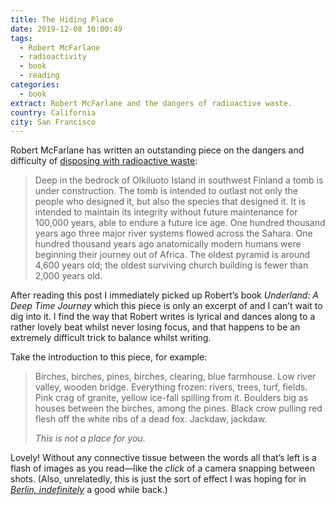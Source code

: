 ```yaml
---
title: The Hiding Place
date: 2019-12-08 10:00:49
tags:
  - Robert McFarlane
  - radioactivity
  - book
  - reading
categories: 
  - book
extract: Robert McFarlane and the dangers of radioactive waste.
country: California
city: San Francisco
---
```


Robert McFarlane has written an outstanding piece on the dangers and difficulty of [disposing with radioactive waste](https://psmag.com/ideas/the-hiding-place-inside-the-worlds-first-long-term-storage-facility-for-highly-radioactive-nuclear-waste):

> Deep in the bedrock of Olkiluoto Island in southwest Finland a tomb is under construction. The tomb is intended to outlast not only the people who designed it, but also the species that designed it. It is intended to maintain its integrity without future maintenance for 100,000 years, able to endure a future ice age. One hundred thousand years ago three major river systems flowed across the Sahara. One hundred thousand years ago anatomically modern humans were beginning their journey out of Africa. The oldest pyramid is around 4,600 years old; the oldest surviving church building is fewer than 2,000 years old.

After reading this post I immediately picked up Robert’s book _Underland: A Deep Time Journey_ which this piece is only an excerpt of and I can’t wait to dig into it. I find the way that Robert writes is lyrical and dances along to a rather lovely beat whilst never losing focus, and that happens to be an extremely difficult trick to balance whilst writing.

Take the introduction to this piece, for example:

> Birches, birches, pines, birches, clearing, blue farmhouse. Low river valley, wooden bridge. Everything frozen: rivers, trees, turf, fields. Pink crag of granite, yellow ice-fall spilling from it. Boulders big as houses between the birches, among the pines. Black crow pulling red flesh off the white ribs of a dead fox. Jackdaw, jackdaw.
>
> _This is not a place for you_.

Lovely! Without any connective tissue between the words all that’s left is a flash of images as you read—like the _click_ of a camera snapping between shots. (Also, unrelatedly, this is just the sort of effect I was hoping for in _[Berlin, indefinitely](https://www.robinrendle.com/notes/berlin-indefinitely)_ a good while back.)
